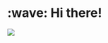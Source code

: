 <h1 align="left">:wave: Hi there!</h1>
<a href="https://join.neko.rs"><img src="https://github-readme-stats.vercel.app/api/wakatime?username=Atakku&api_domain=waka.atakku.dev&custom_title=Programming%20Stats%20since%202021&layout=compact&langs_count=20&theme=aura_dark"></a>
